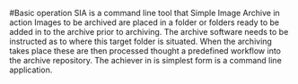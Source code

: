 #Basic operation
SIA is a command line tool that 
Simple Image Archive in action 
Images to be archived are placed in a folder or folders ready to be added in to the archive prior to archiving. The archive software needs to be instructed as to where this target folder is situated. When the archiving takes place these are then processed thought a predefined workflow into the archive repository. 
The achiever in is simplest form is a command line application.
